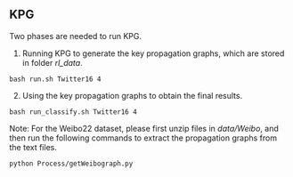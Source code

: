 ## KPG

Two phases are needed to run KPG.

1. Running KPG to generate the key propagation graphs, which are stored in folder *rl_data*.
```
bash run.sh Twitter16 4
```

2. Using the key propagation graphs to obtain the final results. 
```
bash run_classify.sh Twitter16 4
```

Note: For the Weibo22 dataset, please first unzip files in *data/Weibo*, and then run the following commands to extract the propagation graphs from the text files.

```
python Process/getWeibograph.py
```
